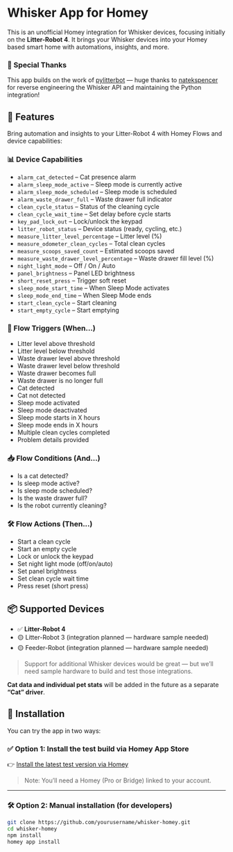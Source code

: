 # Whisker App for Homey

This is an unofficial Homey integration for Whisker devices, focusing initially on the **Litter-Robot 4**. It brings your Whisker devices into your Homey based smart home with automations, insights, and more.

### 🙏 Special Thanks

This app builds on the work of [pylitterbot](https://github.com/natekspencer/pylitterbot) — huge thanks to [natekspencer](https://github.com/natekspencer) for reverse engineering the Whisker API and maintaining the Python integration!

## 🧠 Features

Bring automation and insights to your Litter-Robot 4 with Homey Flows and device capabilities:

### 📊 Device Capabilities

- `alarm_cat_detected` – Cat presence alarm
- `alarm_sleep_mode_active` – Sleep mode is currently active
- `alarm_sleep_mode_scheduled` – Sleep mode is scheduled
- `alarm_waste_drawer_full` – Waste drawer full indicator
- `clean_cycle_status` – Status of the cleaning cycle
- `clean_cycle_wait_time` – Set delay before cycle starts
- `key_pad_lock_out` – Lock/unlock the keypad
- `litter_robot_status` – Device status (ready, cycling, etc.)
- `measure_litter_level_percentage` – Litter level (%)
- `measure_odometer_clean_cycles` – Total clean cycles
- `measure_scoops_saved_count` – Estimated scoops saved
- `measure_waste_drawer_level_percentage` – Waste drawer fill level (%)
- `night_light_mode` – Off / On / Auto
- `panel_brightness` – Panel LED brightness
- `short_reset_press` – Trigger soft reset
- `sleep_mode_start_time` – When Sleep Mode activates
- `sleep_mode_end_time` – When Sleep Mode ends
- `start_clean_cycle` – Start cleaning
- `start_empty_cycle` – Start emptying

### 🔁 Flow Triggers (When...)

- Litter level above threshold
- Litter level below threshold
- Waste drawer level above threshold
- Waste drawer level below threshold
- Waste drawer becomes full
- Waste drawer is no longer full
- Cat detected
- Cat not detected
- Sleep mode activated
- Sleep mode deactivated
- Sleep mode starts in X hours
- Sleep mode ends in X hours
- Multiple clean cycles completed
- Problem details provided

### 📥 Flow Conditions (And...)

- Is a cat detected?
- Is sleep mode active?
- Is sleep mode scheduled?
- Is the waste drawer full?
- Is the robot currently cleaning?

### 🛠 Flow Actions (Then...)

- Start a clean cycle
- Start an empty cycle
- Lock or unlock the keypad
- Set night light mode (off/on/auto)
- Set panel brightness
- Set clean cycle wait time
- Press reset (short press)

## 📦 Supported Devices

- ✅ **Litter-Robot 4**
- 🟡 Litter-Robot 3 (integration planned — hardware sample needed)
- 🟡 Feeder-Robot (integration planned — hardware sample needed)

> Support for additional Whisker devices would be great — but we’ll need sample hardware to build and test those integrations.

**Cat data and individual pet stats** will be added in the future as a separate **“Cat” driver**.

## 🚀 Installation

You can try the app in two ways:

### ✅ Option 1: Install the test build via Homey App Store

👉 [Install the latest test version via Homey](https://homey.app/a/com.whisker/test/)

> Note: You’ll need a Homey (Pro or Bridge) linked to your account.

---

### 🛠️ Option 2: Manual installation (for developers)

```bash
git clone https://github.com/yourusername/whisker-homey.git
cd whisker-homey
npm install
homey app install
